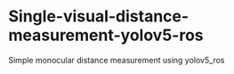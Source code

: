 # Single-visual-distance-measurement-yolov5-ros
Simple monocular distance measurement using yolov5_ros
